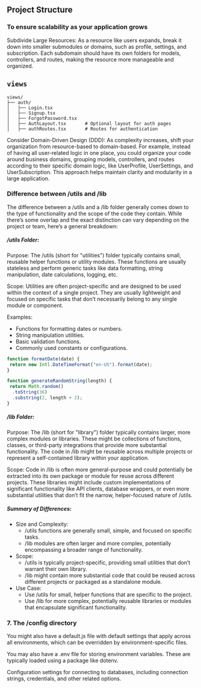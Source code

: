 ## Project Structure

### To ensure scalability as your application grows

Subdivide Large Resources: As a resource like users expands, break it down into smaller submodules or domains, such as profile, settings, and subscription. Each subdomain should have its own folders for models, controllers, and routes, making the resource more manageable and organized.

## `views`

```plaintext
views/
├── auth/
│   ├── Login.tsx
│   ├── Signup.tsx
│   ├── ForgotPassword.tsx
│   ├── AuthLayout.tsx       # Optional layout for auth pages
│   ├── authRoutes.tsx       # Routes for authentication
```

Consider Domain-Driven Design (DDD): As complexity increases, shift your organization from resource-based to domain-based. For example, instead of having all user-related logic in one place, you could organize your code around business domains, grouping models, controllers, and routes according to their specific domain logic, like UserProfile, UserSettings, and UserSubscription. This approach helps maintain clarity and modularity in a large application.

### Difference between /utils and /lib

The difference between a /utils and a /lib folder generally comes down to the type of functionality and the scope of the code they contain. While there’s some overlap and the exact distinction can vary depending on the project or team, here’s a general breakdown:

##### /utils Folder:

Purpose: The /utils (short for "utilities") folder typically contains small, reusable helper functions or utility modules. These functions are usually stateless and perform generic tasks like data formatting, string manipulation, date calculations, logging, etc.

Scope: Utilities are often project-specific and are designed to be used within the context of a single project. They are usually lightweight and focused on specific tasks that don’t necessarily belong to any single module or component.

Examples:

- Functions for formatting dates or numbers.
- String manipulation utilities.
- Basic validation functions.
- Commonly used constants or configurations.

```javascript
function formatDate(date) {
 return new Intl.DateTimeFormat("en-US").format(date);
}

function generateRandomString(length) {
 return Math.random()
  .toString(36)
  .substring(2, length + 2);
}
```

##### /lib Folder:

Purpose: The /lib (short for "library") folder typically contains larger, more complex modules or libraries. These might be collections of functions, classes, or third-party integrations that provide more substantial functionality. The code in /lib might be reusable across multiple projects or represent a self-contained library within your application.

Scope: Code in /lib is often more general-purpose and could potentially be extracted into its own package or module for reuse across different projects. These libraries might include custom implementations of significant functionality like API clients, database wrappers, or even more substantial utilities that don’t fit the narrow, helper-focused nature of /utils.

##### Summary of Differences:

- Size and Complexity:
  - /utils functions are generally small, simple, and focused on specific tasks.
  - /lib modules are often larger and more complex, potentially encompassing a broader range of functionality.
- Scope:
  - /utils is typically project-specific, providing small utilities that don’t warrant their own library.
  - /lib might contain more substantial code that could be reused across different projects or packaged as a standalone module.
- Use Case:
  - Use /utils for small, helper functions that are specific to the project.
  - Use /lib for more complex, potentially reusable libraries or modules that encapsulate significant functionality.

### 7. The /config directory

You might also have a default.js file with default settings that apply across all environments, which can be overridden by environment-specific files.

You may also have a .env file for storing environment variables. These are typically loaded using a package like dotenv.

Configuration settings for connecting to databases, including connection strings, credentials, and other related options.

